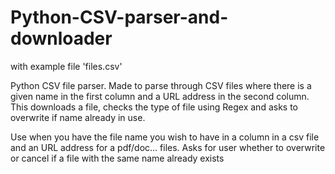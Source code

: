 # Python-CSV-parser-and-downloader

with example file 'files.csv'

Python CSV file parser. Made to parse through CSV files where there is a given name in the first column and a URL address in the second column. This downloads a file, checks the type of file using Regex and asks to overwrite if name already in use.

Use when you have the file name you wish to have in a column in a csv file and an URL address for a pdf/doc... files. Asks for user whether to overwrite or cancel if a file with the same name already exists
